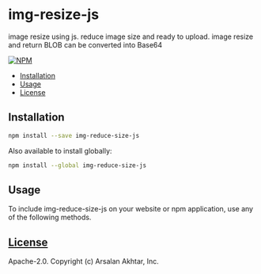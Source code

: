 # img-resize-js
image resize using js. reduce image size and ready to upload. image resize and return BLOB can be converted into Base64 

[![NPM](https://nodei.co/npm/img-reduce-size-js?downloads=true&downloadRank=true)](https://nodei.co/npm/img-reduce-size-js/)

- [Installation](#installation)
- [Usage](#usage)
- [License](#license)

## Installation

```sh
npm install --save img-reduce-size-js
```
Also available to install globally:
```sh
npm install --global img-reduce-size-js
```

## Usage
To include img-reduce-size-js on your website or npm application, use any of the following methods.

## [License](LICENSE)
Apache-2.0. Copyright (c) Arsalan Akhtar, Inc.
